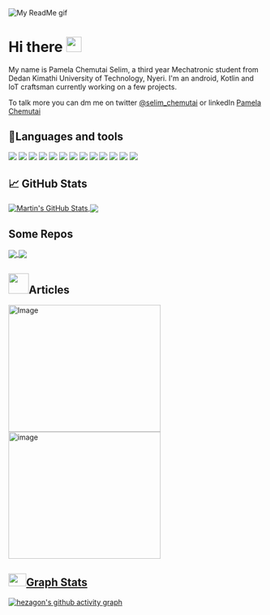 
<img src ="https://github.com/Chemutaiselim/Chemutaiselim/blob/main/Blue%20and%20White%20Architect%20LinkedIn%20Banner%20(2).gif" alt="My ReadMe gif" >

# Hi there <img src="https://raw.githubusercontent.com/MartinHeinz/MartinHeinz/master/wave.gif" width="30px">

My name is Pamela Chemutai Selim, a third year Mechatronic student from Dedan Kimathi University of Technology, Nyeri. I'm an android, Kotlin and IoT craftsman currently working on a few projects. 
<p>To talk more you can dm me on twitter <a href=https://twitter.com/selim_chemutai>@selim_chemutai</a> or linkedIn <a href=https://www.linkedin.com/mwlite/in/pamela-chemutai>Pamela Chemutai</a></p>

## 🔧Languages and tools
![](https://img.shields.io/badge/Code-Kotlin-informational?style=flat&logo=Kotlin&logoColor=white&color=2bbc8a)
![](https://img.shields.io/badge/Tools-Figma-informational?style=flat&logo=Figma&logoColor=white&color=2bbc8a)
![](https://img.shields.io/badge/Code-C-informational?style=flat&logo=C&logoColor=white&color=2bbc8a)
![](https://img.shields.io/badge/Tools-Android-informational?style=flat&logo=Android&logoColor=white&color=2bbc8a)
![](https://img.shields.io/badge/Tools-Arduino-informational?style=flat&logo=Arduino&logoColor=white&color=2bbc8a)
![](https://img.shields.io/badge/MicroChip-Arduino-informational?style=flat&logo=Arduino&logoColor=white&color=2bbc8a)
![](https://img.shields.io/badge/MicroChip-ATmega32-informational?style=flat&logo=AT&logoColor=white&color=2bbc8a)
![](https://img.shields.io/badge/Tools-Git-informational?style=flat&logo=Git&logoColor=white&color=2bbc8a)
![](https://img.shields.io/badge/Tools-Proteus-informational?style=flat&logo=proteus&logoColor=white&color=2bbc8a)
![](https://img.shields.io/badge/Tools-Autodesk-informational?style=flat&logo=Autodesk&logoColor=white&color=2bbc8a)
![](https://img.shields.io/badge/Tools-Kicad-informational?style=flat&logo=KiCadEDA&logoColor=white&color=2bbc8a)
![](https://img.shields.io/badge/Tools-Intellij-informational?style=flat&logo=IntellijIDEA&logoColor=white&color=2bbc8a)
![](https://img.shields.io/badge/Tools-VS-informational?style=flat&logo=VisualStudio&logoColor=white&color=2bbc8a)


## &#x1f4c8; GitHub Stats

<a href="https://github.com/Chemutaiselim/Chemutaiselim">
  <img align="center" src="https://github-readme-stats.vercel.app/api?username=Chemutaiselim&show_icons=true&line_height=27&count_private=true&title_color=ffffff&text_color=c9cacc&icon_color=2bbc8a&bg_color=1d1f21" alt="Martin's GitHub Stats" />
</a>

<a href="https://github.com/Chemutaiselim/Chemutaiselim">
  <img align="center" src="https://github-readme-stats.vercel.app/api/top-langs/?username=Chemutaiselim&hide=java,html,tex&title_color=ffffff&text_color=c9cacc&icon_color=2bbc8a&bg_color=1d1f21&langs_count=3" />
</a>

## Some Repos 
<a href="https://github.com/Chemutaiselim/GADS">
  <img align="center" src="https://github-readme-stats.vercel.app/api/pin/?username=Chemutaiselim&repo=GADS&title_color=ffffff&text_color=c9cacc&icon_color=2bbc8a&bg_color=1d1f21" />
  <a href="https://github.com/Chemutaiselim/proximus-centuri">
  <img align="center" src="https://github-readme-stats.vercel.app/api/pin/?username=Chemutaiselim&repo=proximus-centuri&title_color=ffffff&text_color=c9cacc&icon_color=2bbc8a&bg_color=1d1f21" />
</a>
</a>


## <img src="https://github.com/rajput2107/rajput2107/blob/master/Assets/Handshake.gif" width="40px">Articles
  


<p>

<a href="https://medium.com/@selimchemutai19/tips-for-writing-a-good-readme-md-for-your-github-profile-315e6b5d72bf">
   <img src="https://github.com/Chemutaiselim/Chemutaiselim/blob/Photos/Write%20a%20readme%20for%20your%20github%20profile.png" alt=Image width="300" height="250">
   </a>
  <a href=https://medium.com/@selimchemutai19/using-github-issues-16c905868c6f>
     <img src="https://github.com/Chemutaiselim/Chemutaiselim/blob/main/USING%20ISSUES%20ON%20GITHUB%20(1).png" alt="image" width="300" height="250">
    
  </p>


## <img src="https://raw.githubusercontent.com/TheDudeThatCode/TheDudeThatCode/master/Assets/Developer.gif" width=35 height=25>Graph Stats
<!-- GITHUB ACTIVITY GRAPH -->
![hezagon's github activity graph](https://activity-graph.herokuapp.com/graph?username=Chemutaiselim&theme=react-dark)
 
<!--<img alt="followers" title="Follow me on Github" src="https://custom-icon-badges.herokuapp.com/github/followers/Chemutaiselim?color=236ad3&labelColor=1155ba&style=for-the-badge&logo=person-add&label=Follow&logoColor=white"/></a> -->
 <!-- <a href="https://github.com/Chemutaiselim/Simple-View-Counter">
    <img alt="views" title="GitHub profile views" src="https://freshidea.com/jonah/app/Chemutaiselim -profile-views"/></a>
-->



 





